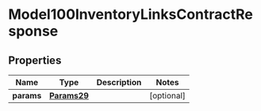 
# Model100InventoryLinksContractResponse

## Properties
Name | Type | Description | Notes
------------ | ------------- | ------------- | -------------
**params** | [**Params29**](Params29.md) |  |  [optional]



